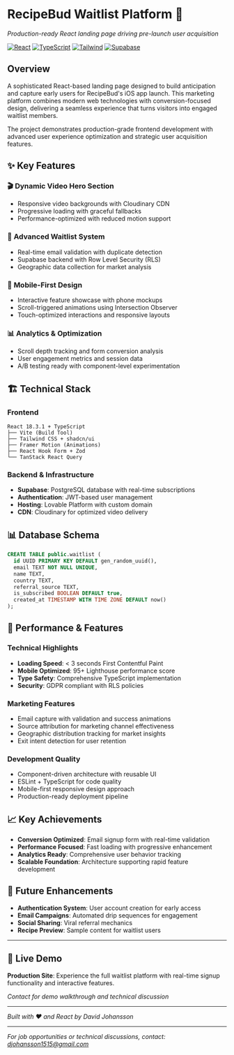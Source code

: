 # RecipeBud Waitlist Platform 🎯
*Production-ready React landing page driving pre-launch user acquisition*

[![React](https://img.shields.io/badge/React-18.3.1-blue.svg)](https://reactjs.org/)
[![TypeScript](https://img.shields.io/badge/TypeScript-5.0+-orange.svg)](https://www.typescriptlang.org/)
[![Tailwind](https://img.shields.io/badge/Tailwind-3.4.11-green.svg)](https://tailwindcss.com/)
[![Supabase](https://img.shields.io/badge/Supabase-Backend-brightgreen.svg)](https://supabase.com/)

## Overview

A sophisticated React-based landing page designed to build anticipation and capture early users for RecipeBud's iOS app launch. This marketing platform combines modern web technologies with conversion-focused design, delivering a seamless experience that turns visitors into engaged waitlist members.

The project demonstrates production-grade frontend development with advanced user experience optimization and strategic user acquisition features.

## ✨ Key Features

### 🎬 **Dynamic Video Hero Section**
- Responsive video backgrounds with Cloudinary CDN
- Progressive loading with graceful fallbacks
- Performance-optimized with reduced motion support

### 📝 **Advanced Waitlist System**
- Real-time email validation with duplicate detection
- Supabase backend with Row Level Security (RLS)
- Geographic data collection for market analysis

### 📱 **Mobile-First Design**
- Interactive feature showcase with phone mockups
- Scroll-triggered animations using Intersection Observer
- Touch-optimized interactions and responsive layouts

### 📊 **Analytics & Optimization**
- Scroll depth tracking and form conversion analysis
- User engagement metrics and session data
- A/B testing ready with component-level experimentation

## 🏗️ Technical Stack

### Frontend
```
React 18.3.1 + TypeScript
├── Vite (Build Tool)
├── Tailwind CSS + shadcn/ui
├── Framer Motion (Animations)
├── React Hook Form + Zod
└── TanStack React Query
```

### Backend & Infrastructure
- **Supabase**: PostgreSQL database with real-time subscriptions
- **Authentication**: JWT-based user management
- **Hosting**: Lovable Platform with custom domain
- **CDN**: Cloudinary for optimized video delivery

## 📊 Database Schema

```sql
CREATE TABLE public.waitlist (
  id UUID PRIMARY KEY DEFAULT gen_random_uuid(),
  email TEXT NOT NULL UNIQUE,
  name TEXT,
  country TEXT,
  referral_source TEXT,
  is_subscribed BOOLEAN DEFAULT true,
  created_at TIMESTAMP WITH TIME ZONE DEFAULT now()
);
```

## 🎯 Performance & Features

### Technical Highlights
- **Loading Speed**: < 3 seconds First Contentful Paint
- **Mobile Optimized**: 95+ Lighthouse performance score
- **Type Safety**: Comprehensive TypeScript implementation
- **Security**: GDPR compliant with RLS policies

### Marketing Features
- Email capture with validation and success animations
- Source attribution for marketing channel effectiveness
- Geographic distribution tracking for market insights
- Exit intent detection for user retention

### Development Quality
- Component-driven architecture with reusable UI
- ESLint + TypeScript for code quality
- Mobile-first responsive design approach
- Production-ready deployment pipeline

## 📈 Key Achievements

- **Conversion Optimized**: Email signup form with real-time validation
- **Performance Focused**: Fast loading with progressive enhancement
- **Analytics Ready**: Comprehensive user behavior tracking
- **Scalable Foundation**: Architecture supporting rapid feature development

## 🚀 Future Enhancements

- **Authentication System**: User account creation for early access
- **Email Campaigns**: Automated drip sequences for engagement
- **Social Sharing**: Viral referral mechanics
- **Recipe Preview**: Sample content for waitlist users

---

## 🎯 Live Demo

**Production Site**: Experience the full waitlist platform with real-time signup functionality and interactive features.

*Contact for demo walkthrough and technical discussion*

---
*Built with ❤️ and React by David Johansson*

---
*For job opportunities or technical discussions, contact: djohansson1515@gmail.com*